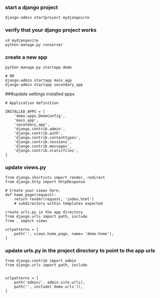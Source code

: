 
### start a django project
```
django-admin startproject mydjangosite
```

### verify that your django project works
```
cd mydjangosite
python manage.py runserver
```

### create a new app
```
python manage.py startapp demo

# OR  
django-admin startapp main_app
django-admin startapp secondary_app
```

###update settings installed apps
```
# Application definition

INSTALLED_APPS = [
    'demo.apps.DemoConfig',
    'main_app',
    'secondary_app',
    'django.contrib.admin',
    'django.contrib.auth',
    'django.contrib.contenttypes',
    'django.contrib.sessions',
    'django.contrib.messages',
    'django.contrib.staticfiles',
]
```


### update views.py
```
from django.shortcuts import render, redirect
from django.http import HttpResponse

# Create your views here.
def home_page(request):
	return render(request, 'index.html')
	# subdirectory within templates expected

create urls.py in the app directory
from django.urls import path, include
from . import views

urlpatterns = [
    path('', views.home_page, name= 'demo-home'),
]
```

### update urls.py in the project directory to point to the app urls

```
from django.contrib import admin
from django.urls import path, include


urlpatterns = [
    path('admin/', admin.site.urls),
    path('', include('demo.urls')),
]
```
